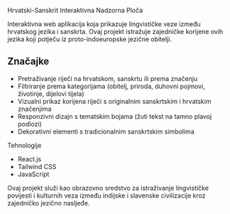 Hrvatski-Sanskrit Interaktivna Nadzorna Ploča

Interaktivna web aplikacija koja prikazuje lingvističke veze između hrvatskog jezika i sanskrta. Ovaj projekt istražuje zajedničke korijene ovih jezika koji potječu iz proto-indoeuropske jezične obitelji.

## Značajke
- Pretraživanje riječi na hrvatskom, sanskrtu ili prema značenju
- Filtriranje prema kategorijama (obitelj, priroda, duhovni pojmovi, životinje, dijelovi tijela)
- Vizualni prikaz korijena riječi s originalnim sanskrtskim i hrvatskim značenjima
- Responzivni dizajn s tematskim bojama (žuti tekst na tamno plavoj podlozi)
- Dekorativni elementi s tradicionalnim sanskrtskim simbolima

Tehnologije
- React.js
- Tailwind CSS
- JavaScript

Ovaj projekt služi kao obrazovno sredstvo za istraživanje lingvističke povijesti i kulturnih veza između indijske i slavenske civilizacije kroz zajedničko jezično nasljeđe.
